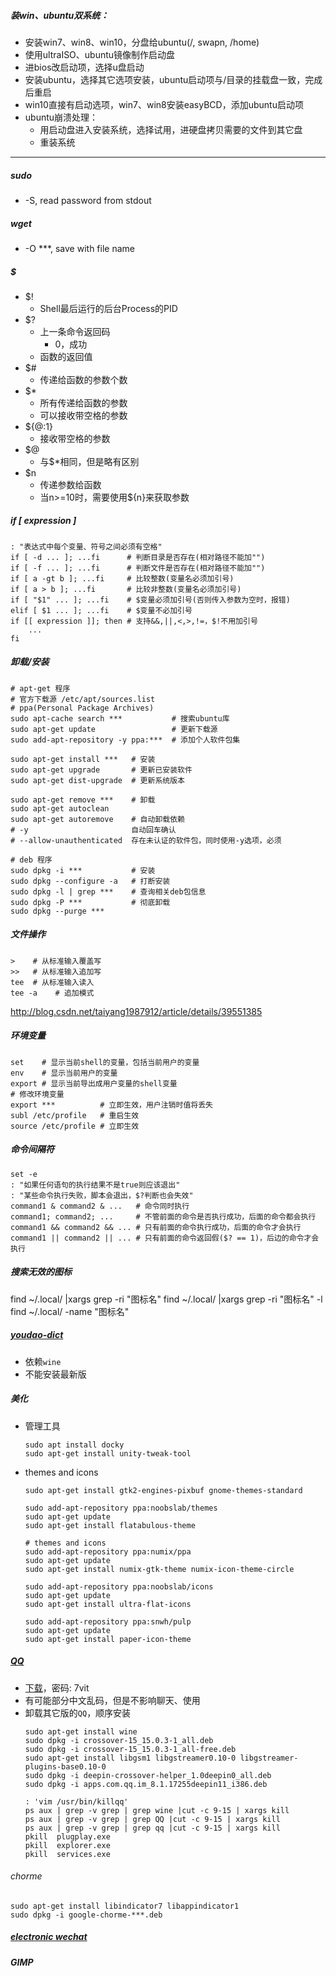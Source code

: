 ##### 装win、ubuntu双系统：
- 安装win7、win8、win10，分盘给ubuntu(/, swapn, /home)
- 使用ultraISO、ubuntu镜像制作启动盘
- 进bios改启动项，选择u盘启动
- 安装ubuntu，选择其它选项安装，ubuntu启动项与/目录的挂载盘一致，完成后重启
- win10直接有启动选项，win7、win8安装easyBCD，添加ubuntu启动项
- ubuntu崩溃处理：
    + 用启动盘进入安装系统，选择试用，进硬盘拷贝需要的文件到其它盘
    + 重装系统

---
##### sudo
- -S,  read password from stdout

##### wget
- -O ***, save with file name

##### $
- $!
    + Shell最后运行的后台Process的PID
- $?
    + 上一条命令返回码
        * 0，成功
    + 函数的返回值
- $#
    + 传递给函数的参数个数
- $*
    + 所有传递给函数的参数
    + 可以接收带空格的参数
- ${@:1}
    + 接收带空格的参数
- $@
    + 与$*相同，但是略有区别
- $n
    + 传递参数给函数
    + 当n>=10时，需要使用${n}来获取参数

##### if [ expression ]
```shell
: "表达式中每个变量、符号之间必须有空格"
if [ -d ... ]; ...fi      # 判断目录是否存在(相对路径不能加"")
if [ -f ... ]; ...fi      # 判断文件是否存在(相对路径不能加"")
if [ a -gt b ]; ...fi     # 比较整数(变量名必须加引号)
if [ a > b ]; ...fi       # 比较非整数(变量名必须加引号)
if [ "$1" ... ]; ...fi    # $变量必须加引号(否则传入参数为空时，报错)
elif [ $1 ... ]; ...fi    # $变量不必加引号
if [[ expression ]]; then # 支持&&,||,<,>,!=，$!不用加引号
    ...
fi
```

##### 卸载/安装
```shell
# apt-get 程序
# 官方下载源 /etc/apt/sources.list
# ppa(Personal Package Archives)
sudo apt-cache search ***           # 搜索ubuntu库
sudo apt-get update                 # 更新下载源
sudo add-apt-repository -y ppa:***  # 添加个人软件包集

sudo apt-get install ***   # 安装
sudo apt-get upgrade       # 更新已安装软件
sudo apt-get dist-upgrade  # 更新系统版本

sudo apt-get remove ***    # 卸载
sudo apt-get autoclean
sudo apt-get autoremove    # 自动卸载依赖
# -y                       自动回车确认
# --allow-unauthenticated  存在未认证的软件包，同时使用-y选项，必须

# deb 程序
sudo dpkg -i ***           # 安装
sudo dpkg --configure -a   # 打断安装
sudo dpkg -l | grep ***    # 查询相关deb包信息
sudo dpkg -P ***           # 彻底卸载
sudo dpkg --purge ***
```

##### 文件操作
```shell
>    # 从标准输入覆盖写
>>   # 从标准输入追加写
tee  # 从标准输入读入
tee -a    # 追加模式
```

http://blog.csdn.net/taiyang1987912/article/details/39551385

##### 环境变量
```shell
set    # 显示当前shell的变量，包括当前用户的变量
env    # 显示当前用户的变量
export # 显示当前导出成用户变量的shell变量
# 修改环境变量
export ***          # 立即生效，用户注销时值将丢失
subl /etc/profile   # 重启生效
source /etc/profile # 立即生效
```

##### 命令间隔符
```shell
set -e
: "如果任何语句的执行结果不是true则应该退出"
: "某些命令执行失败，脚本会退出，$?判断也会失效"
command1 & command2 & ...   # 命令同时执行
command1; command2; ...     # 不管前面的命令是否执行成功，后面的命令都会执行
command1 && command2 && ... # 只有前面的命令执行成功，后面的命令才会执行
command1 || command2 || ... # 只有前面的命令返回假($? == 1)，后边的命令才会执行
```

##### 搜索无效的图标
find ~/.local/ |xargs grep -ri "图标名"
find ~/.local/ |xargs grep -ri "图标名" -l
find ~/.local/ -name "图标名"


##### [youdao-dict](http://codown.youdao.com/cidian/linux/youdao-dict_1.0.2~ubuntu_amd64.deb)
- 依赖`wine`
- 不能安装最新版

##### 美化
- 管理工具
    ```shell
    sudo apt install docky
    sudo apt-get install unity-tweak-tool
    ```
- themes and icons
    ```shell
    sudo apt-get install gtk2-engines-pixbuf gnome-themes-standard

    sudo add-apt-repository ppa:noobslab/themes
    sudo apt-get update
    sudo apt-get install flatabulous-theme

    # themes and icons
    sudo add-apt-repository ppa:numix/ppa
    sudo apt-get update
    sudo apt-get install numix-gtk-theme numix-icon-theme-circle

    sudo add-apt-repository ppa:noobslab/icons
    sudo apt-get update
    sudo apt-get install ultra-flat-icons

    sudo add-apt-repository ppa:snwh/pulp
    sudo apt-get update
    sudo apt-get install paper-icon-theme
    ```

##### [QQ](http://blog.csdn.net/ysy950803/article/details/52958538)
- [下载](https://pan.baidu.com/s/1kV0u7Nh)，密码: 7vit
- 有可能部分中文乱码，但是不影响聊天、使用
- 卸载其它版的`QQ`，顺序安装
    ```shell
    sudo apt-get install wine
    sudo dpkg -i crossover-15_15.0.3-1_all.deb
    sudo dpkg -i crossover-15_15.0.3-1_all-free.deb
    sudo apt-get install libgsm1 libgstreamer0.10-0 libgstreamer-plugins-base0.10-0
    sudo dpkg -i deepin-crossover-helper_1.0deepin0_all.deb
    sudo dpkg -i apps.com.qq.im_8.1.17255deepin11_i386.deb

    : 'vim /usr/bin/killqq'
    ps aux | grep -v grep | grep wine |cut -c 9-15 | xargs kill
    ps aux | grep -v grep | grep QQ |cut -c 9-15 | xargs kill
    ps aux | grep -v grep | grep qq |cut -c 9-15 | xargs kill
    pkill  plugplay.exe
    pkill  explorer.exe
    pkill  services.exe
    ```

###### chorme
```shell
sudo apt-get install libindicator7 libappindicator1
sudo dpkg -i google-chorme-***.deb
```

##### [electronic wechat](http://github.com/geeeeeeeeek/electronic-wechat)
##### GIMP